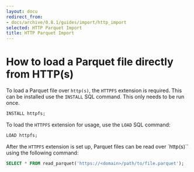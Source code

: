 ```yaml
---
layout: docu
redirect_from:
- docs/archive/0.8.1/guides/import/http_import
selected: HTTP Parquet Import
title: HTTP Parquet Import
---
```


# How to load a Parquet file directly from HTTP(s)

To load a Parquet file over `http(s)`, the `HTTPFS` extension is required. This can be installed use the `INSTALL` SQL command. This only needs to be run once.

```sql
INSTALL httpfs;
```

To load the `HTTPFS` extension for usage, use the `LOAD` SQL command:

```sql
LOAD httpfs;
```

After the `HTTPFS` extension is set up, Parquet files can be read over `http(s)`` using the following command:

```sql
SELECT * FROM read_parquet('https://<domain>/path/to/file.parquet');
```